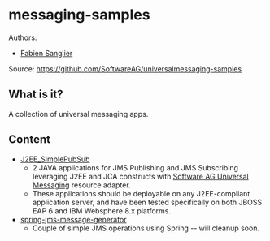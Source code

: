 messaging-samples
=================

Authors: 
- [Fabien Sanglier](mailto:fabien.sanglier@softwareag.com)

Source: <https://github.com/SoftwareAG/universalmessaging-samples>

What is it?
-----------
A collection of universal messaging apps.

Content
-------

* [J2EE_SimplePubSub](J2EE_SimplePubSub)
  * 2 JAVA applications for JMS Publishing and JMS Subscribing leveraging J2EE and JCA constructs
  with [Software AG Universal Messaging](http://www2.softwareag.com/it/products/terracotta/universal_messaging.aspx) resource adapter.
  * These applications should be deployable on any J2EE-compliant application server, and have been tested specifically on both JBOSS EAP 6 and IBM Websphere 8.x platforms.
* [spring-jms-message-generator](spring-jms-message-generator)
  * Couple of simple JMS operations using Spring -- will cleanup soon.